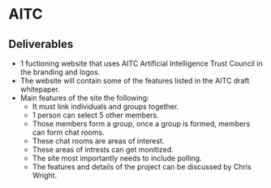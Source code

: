 # AITC

## Deliverables
- 1 fuctioning website that uses AITC Artificial Intelligence Trust Council in the branding and logos. 
- The website will contain some of the features listed in the AITC draft whitepaper. 
- Main features of the site the following: 
  - It must link individuals and groups together. 
  - 1 person can select 5 other members. 
  - Those members form a group, once a group is formed, members can form chat rooms. 
  - These chat rooms are areas of interest. 
  - These areas of intrests can get monitized. 
  - The site most importantly needs to include polling. 
  - The features and details of the project can be discussed by Chris Wright. 
